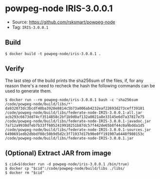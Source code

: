 # powpeg-node IRIS-3.0.0.1

* Source: https://github.com/rsksmart/powpeg-node
* Tag: `IRIS-3.0.0.1`

## Build

```
$ docker build -t powpeg-node/iris-3.0.0.1 .
```

## Verify

The last step of the build prints the sha256sum of the files, if, for any reason there's a need to recheck the hash the following commands can be used to generate them.

```
$ docker run --rm powpeg-node/iris-3.0.0.1 bash -c 'sha256sum /code/powpeg-node/build/libs/*'
da932073dc3bcdf40ba3928e8814c5b73a006ab4232eaf22693d273ceff39181  /code/powpeg-node/build/libs/federate-node-IRIS-3.0.0.1-all.jar
acb293c6673dd74cf3514858c2bf1b9d0af132a0021a8e33145e6d7a37817e75  /code/powpeg-node/build/libs/federate-node-IRIS-3.0.0.1-javadoc.jar
7a712a9930dfeb7b33ff6052419910251b87dc57f442de65b8f44c0a9bdda1d5  /code/powpeg-node/build/libs/federate-node-IRIS-3.0.0.1-sources.jar
6490691edb2dbbdf08c50b9d5d2c3f71937d17b90e0ff191907a6448f980153c  /code/powpeg-node/build/libs/federate-node-IRIS-3.0.0.1.jar
```

## (Optional) Extract JAR from image

```
$ cid=$(docker run -d powpeg-node/iris-3.0.0.1 /bin/true)
$ docker cp "$cid":/code/powpeg-node/build/libs ./libs/
$ docker rm "$cid"
```
